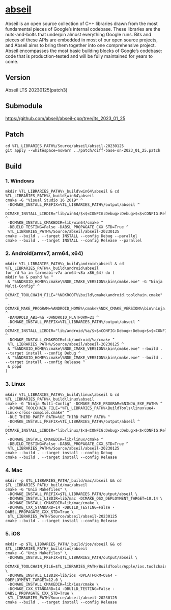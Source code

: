 # [abseil](https://abseil.io/)
Abseil is an open source collection of C++ libraries drawn from the most fundamental pieces of Google’s internal codebase. These libraries are the nuts-and-bolts that underpin almost everything Google runs. Bits and pieces of these APIs are embedded in most of our open source projects, and Abseil aims to bring them together into one comprehensive project. Abseil encompasses the most basic building blocks of Google’s codebase: code that is production-tested and will be fully maintained for years to come.

## Version
Abseil LTS 20230125(patch3)

## Submodule
https://github.com/abseil/abseil-cpp/tree/lts_2023_01_25

## Patch
```
cd %TL_LIBRARIES_PATH%/Source/abseil/abseil-20230125
git apply --whitespace=nowarn ../patch/diff-base-on-2023_01_25.patch
```

## Build

### 1. Windows
```
mkdir %TL_LIBRARIES_PATH%\_build\win64\abseil & cd %TL_LIBRARIES_PATH%\_build\win64\abseil
cmake -G "Visual Studio 16 2019" ^
 -DCMAKE_INSTALL_PREFIX=%TL_LIBRARIES_PATH%/output/abseil ^
 -DCMAKE_INSTALL_LIBDIR="lib/win64/$<$<CONFIG:Debug>:Debug>$<$<CONFIG:Release>:Release>" ^
 -DCMAKE_INSTALL_CMAKEDIR=lib/win64/cmake ^
 -DBUILD_TESTING=False -DABSL_PROPAGATE_CXX_STD=True ^
 %TL_LIBRARIES_PATH%/Source/abseil/abseil-20230125
cmake --build . --target INSTALL --config Debug --parallel
cmake --build . --target INSTALL --config Release --parallel
```
### 2. Android(armv7, arm64, x64)
```
mkdir %TL_LIBRARIES_PATH%\_build\android\abseil & cd %TL_LIBRARIES_PATH%\_build\android\abseil
for /d %a in (armeabi-v7a arm64-v8a x86_64) do (
mkdir %a & pushd %a ^
 & "%ANDROID_HOME%\cmake\%NDK_CMAKE_VERSION%\bin\cmake.exe" -G "Ninja Multi-Config" ^
 -DCMAKE_TOOLCHAIN_FILE="%NDKROOT%\build\cmake\android.toolchain.cmake" ^
 -DCMAKE_MAKE_PROGRAM=%ANDROID_HOME%\cmake\%NDK_CMAKE_VERSION%\bin\ninja.exe ^
 -DANDROID_ABI=%a -DANDROID_PLATFORM=21 ^
 -DCMAKE_INSTALL_PREFIX=%TL_LIBRARIES_PATH%/output/abseil ^
 -DCMAKE_INSTALL_LIBDIR="lib/android/%a/$<$<CONFIG:Debug>:Debug>$<$<CONFIG:Release>:Release>" ^
 -DCMAKE_INSTALL_CMAKEDIR=lib/android/%a/cmake ^
 %TL_LIBRARIES_PATH%/Source/abseil/abseil-20230125 ^
 & "%ANDROID_HOME%\cmake\%NDK_CMAKE_VERSION%\bin\cmake.exe" --build . --target install --config Debug ^
 & "%ANDROID_HOME%\cmake\%NDK_CMAKE_VERSION%\bin\cmake.exe" --build . --target install --config Release ^
 & popd
)
```
### 3. Linux
```
mkdir %TL_LIBRARIES_PATH%\_build\linux\abseil & cd %TL_LIBRARIES_PATH%\_build\linux\abseil
cmake -G "Ninja Multi-Config" -DCMAKE_MAKE_PROGRAM=%NINJA_EXE_PATH% ^
 -DCMAKE_TOOLCHAIN_FILE="%TL_LIBRARIES_PATH%\BuildTools\linux\ue4-linux-cross-compile.cmake" ^
 -DUE_THIRD_PARTY_PATH=%UE_THIRD_PARTY_PATH% ^
 -DCMAKE_INSTALL_PREFIX=%TL_LIBRARIES_PATH%/output/abseil ^
 -DCMAKE_INSTALL_LIBDIR="lib/linux/$<$<CONFIG:Debug>:Debug>$<$<CONFIG:Release>:Release>" ^
 -DCMAKE_INSTALL_CMAKEDIR=lib/linux/cmake ^
 -DBUILD_TESTING=False -DABSL_PROPAGATE_CXX_STD=True ^
 %TL_LIBRARIES_PATH%/Source/abseil/abseil-20230125
cmake --build . --target install --config Debug
cmake --build . --target install --config Release
```
### 4. Mac
```
mkdir -p $TL_LIBRARIES_PATH/_build/mac/abseil && cd $TL_LIBRARIES_PATH/_build/mac/abseil
cmake -G "Unix Makefiles" \
 -DCMAKE_INSTALL_PREFIX=$TL_LIBRARIES_PATH/output/abseil \
 -DCMAKE_INSTALL_LIBDIR=lib/mac -DCMAKE_OSX_DEPLOYMENT_TARGET=10.14 \
 -DCMAKE_INSTALL_CMAKEDIR=lib/mac/cmake \
 -DCMAKE_CXX_STANDARD=14 -DBUILD_TESTING=False -DABSL_PROPAGATE_CXX_STD=True \
 $TL_LIBRARIES_PATH/Source/abseil/abseil-20230125
cmake --build . --target install --config Release
```
### 5. iOS
```
mkdir -p $TL_LIBRARIES_PATH/_build/ios/abseil && cd $TL_LIBRARIES_PATH/_build/ios/abseil
cmake -G "Unix Makefiles" \
 -DCMAKE_INSTALL_PREFIX=$TL_LIBRARIES_PATH/output/abseil \
 -DCMAKE_TOOLCHAIN_FILE=$TL_LIBRARIES_PATH/BuildTools/Apple/ios.toolchain.cmake \
 -DCMAKE_INSTALL_LIBDIR=lib/ios -DPLATFORM=OS64 -DDEPLOYMENT_TARGET=12.0 \
 -DCMAKE_INSTALL_CMAKEDIR=lib/ios/cmake \
 -DCMAKE_CXX_STANDARD=14 -DBUILD_TESTING=False -DABSL_PROPAGATE_CXX_STD=True \
 $TL_LIBRARIES_PATH/Source/abseil/abseil-20230125
cmake --build . --target install --config Release
```
